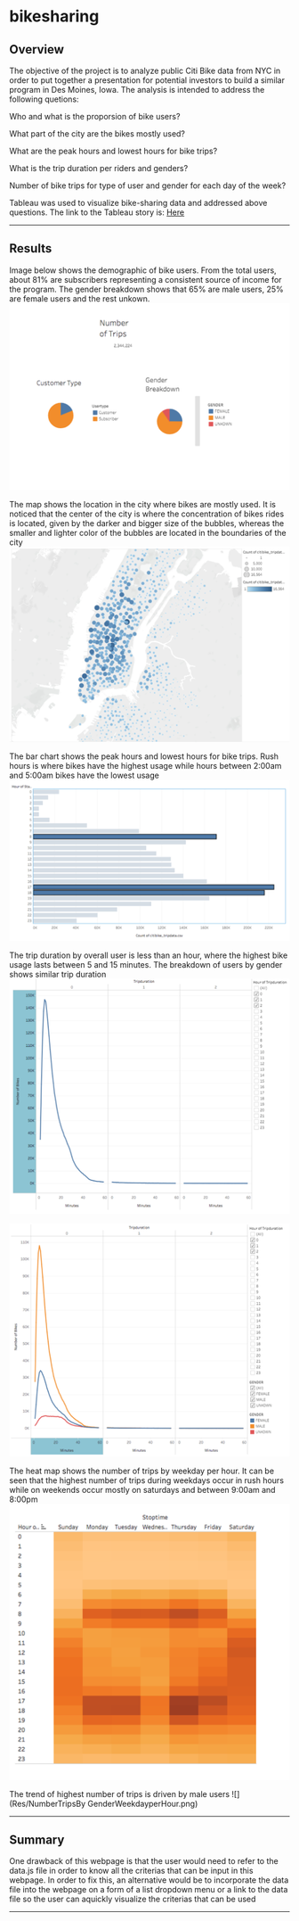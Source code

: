 # bikesharing

## Overview 

The objective of the project is to analyze public Citi Bike data from NYC in order to put together a presentation for potential investors to build a similar program in Des Moines, Iowa. The analysis is intended to address the following quetions:

Who and what is the proporsion of bike users?

What part of the city are the bikes mostly used?

What are the peak hours and lowest hours for bike trips?

What is the trip duration per riders and genders?

Number of bike trips for type of user and gender for each day of the week?

Tableau was used to visualize bike-sharing data and addressed above questions. The link to the Tableau story is: [Here](https://public.tableau.com/authoring/Citybike_tripdata/UserTripsbyGenderbyWeekday/NYC%20Citibike%20Analysis#1)


---
## Results

Image below shows the demographic of bike users. From the total users, about 81% are subscribers representing a consistent source of income for the program. The gender breakdown shows that 65% are male users, 25% are female users and the rest unkown.
![](Res/CustmerRideCount.png)

The map shows the location in the city where bikes are mostly used. It is noticed that the center of the city is where the concentration of bikes rides is located, given by the darker and bigger size of the bubbles, whereas the smaller and lighter color of the bubbles are located in the boundaries of the city   
![](Res/TopStartLocation.png)

The bar chart shows the peak hours and lowest hours for bike trips. Rush hours is where bikes have the highest usage while hours between 2:00am and 5:00am bikes have the lowest usage  
![](Res/AugPeakHours_.png)

The trip duration by overall user is less than an hour, where the highest bike usage lasts between 5 and 15 minutes. The breakdown of users by gender shows similar trip duration
![](Res/TripDurationByUser.png)

![](Res/TripDurationByGender.png)

The heat map shows the number of trips by weekday per hour. It can be seen that the highest number of trips during weekdays occur in rush hours while on weekends occur mostly on saturdays and between 9:00am and 8:00pm
![](Res/NumberTripsWeekdayperHour.png)

The trend of highest number of trips is driven by male users
![](Res/NumberTripsBy GenderWeekdayperHour.png)


---
## Summary

One drawback of this webpage is that the user would need to refer to the data.js file in order to know all the criterias that can be input in this webpage. In order to fix this, an alternative would be to incorporate the data file into the webpage on a form of a list dropdown menu or a link to the data file so the user can aquickly visualize the criterias that can be used  



---
